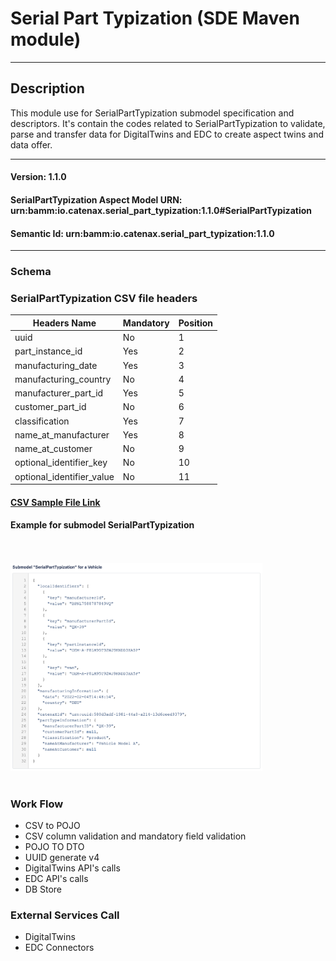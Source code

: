  # Serial Part Typization (SDE Maven module)
---
## Description

This module use for SerialPartTypization submodel specification and descriptors. It's contain the codes related to SerialPartTypization to validate, parse and transfer data for DigitalTwins and EDC to create aspect twins and data offer.

---
#### Version: 1.1.0
#### SerialPartTypization Aspect Model URN: urn:bamm:io.catenax.serial_part_typization:1.1.0#SerialPartTypization
#### Semantic Id: urn:bamm:io.catenax.serial_part_typization:1.1.0
---

### Schema


### SerialPartTypization CSV file headers

| Headers Name       	       		| Mandatory                     | Position 	|
|-------------------------------	|-----------------------------	|--------	|
| uuid		                   		| No		             		|    1     	|
| part_instance_id			   		| Yes					      	|    2    	|
| manufacturing_date    			| Yes 							| 	 3	   	|
| manufacturing_country  	    	| No                           	| 	 4	  	|
| manufacturer_part_id 		      	| Yes                           | 	 5	  	|
| customer_part_id		    		| No                     		| 	 6	 	|
| classification		 			| Yes                           |    7 	 	|
| name_at_manufacturer	 			| Yes                           |    8 	 	|
| name_at_customer	 				| No                           	|    9 	 	|
| optional_identifier_key	 		| No                           	|    10 	|
| optional_identifier_value			| No                           	|    11 	|


#### [CSV Sample File Link]

#### Example for submodel SerialPartTypization

<br/><br/><img src="src/main/resources/images/serialparttypization.png" height="60%" width="80%"/><br/><br/>

### Work Flow 

 - CSV to POJO
 - CSV column validation and mandatory field validation
 - POJO TO DTO
 - UUID generate v4
 - DigitalTwins API's calls 
 - EDC API's calls
 - DB Store
 
### External Services Call

 - DigitalTwins
 - EDC Connectors
 
[CSV Sample File Link]: src/main/resources/serialPartTypization.csv
